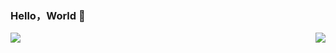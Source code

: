 ### Hello，World 👋
<div>
	<img align="left" src="https://github-readme-stats.vercel.app/api/top-langs/?username=chengkenlee&amp;layout=compact" /> <img align="right" src="https://github-readme-stats.vercel.app/api?username=chengkenlee&show_icons=true&icon_color=CE1D2D&text_color=718096&bg_color=ffffff&hide_title=true" /> 
</div>
<div data-iframe-width="150" data-iframe-height="270" data-share-badge-id="71675ab2-4807-450c-81e6-1ecccb71a7b1" data-share-badge-host="https://www.credly.com"></div>
<script type="text/javascript" async src="http://cdn.credly.com/assets/utilities/embed.js"></script>
